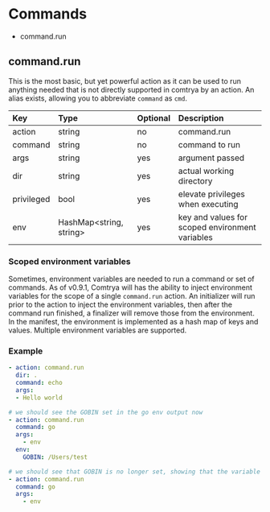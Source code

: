 # Commands

- command.run

## command.run

This is the most basic, but yet powerful action as it can be used to run anything needed that is not directly supported in comtrya by an action. An alias exists, allowing you to abbreviate `command` as `cmd`.

| Key        | Type                    | Optional | Description                                     |
|:-----------|:------------------------|:---------|:------------------------------------------------|
| action     | string                  | no       | command.run                                     |
| command    | string                  | no       | command to run                                  |
| args       | string                  | yes      | argument passed                                 |
| dir        | string                  | yes      | actual working directory                        |
| privileged | bool                    | yes      | elevate privileges when executing               |
| env        | HashMap<string, string> | yes      | key and values for scoped environment variables |

### Scoped environment variables

Sometimes, environment variables are needed to run a command or set of commands. As of v0.9.1, Comtrya will has the ability to inject environment variables for the scope of a single `command.run` action. An initializer will run prior to the action to inject the environment variables, then after the command run finished, a finalizer will remove those from the environment. In the manifest, the environment is implemented as a hash map of keys and values. Multiple environment variables are supported.

### Example

```yaml
- action: command.run
  dir: .
  command: echo
  args:
  - Hello world

# we should see the GOBIN set in the go env output now
- action: command.run
  command: go
  args:
    - env
  env:
    GOBIN: /Users/test

# we should see that GOBIN is no longer set, showing that the variable has been cleaned up
- action: command.run
  command: go
  args:
    - env
```
